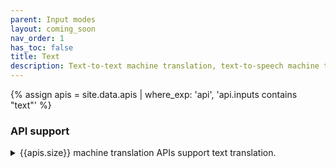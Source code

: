 ```yaml
---
parent: Input modes
layout: coming_soon
nav_order: 1
has_toc: false
title: Text
description: Text-to-text machine translation, text-to-speech machine translation, text-to-image machine translation
---
```


{% assign apis = site.data.apis | where_exp: 'api', 'api.inputs contains "text"' %}

### API support
<details>
<summary>{{apis.size}} machine translation APIs support text translation.</summary>

{% capture api_content %}
{% for api in apis %}
- [{{ api.name }}](/{{ api.id }})
{% endfor %}
{% endcapture %}

{{ api_content | markdownify }}

</details>
